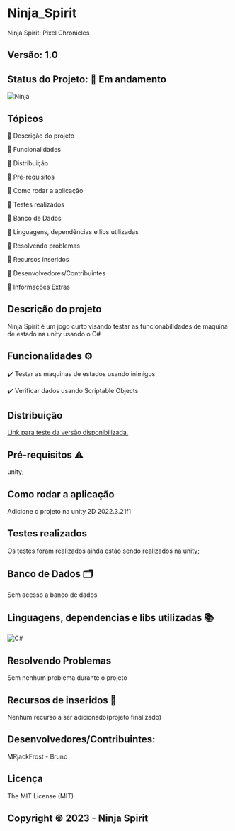 # Ninja_Spirit
Ninja Spirit: Pixel Chronicles
## Versão: 1.0 
## Status do Projeto: :runner: Em andamento
![Ninja](https://i.ibb.co/wZn07Bt/Ninja-Menu.png)


## Tópicos
🔹 Descrição do projeto

🔹 Funcionalidades

🔹 Distribuição

🔹 Pré-requisitos

🔹 Como rodar a aplicação

🔹 Testes realizados

🔹 Banco de Dados

🔹 Linguagens, dependências e libs utilizadas

🔹 Resolvendo problemas

🔹 Recursos inseridos 

🔹 Desenvolvedores/Contribuintes

🔹 Informações Extras

## Descrição do projeto
Ninja Spirit é um jogo curto visando testar as funcionabilidades de maquina de estado na unity usando o C#

## Funcionalidades ⚙️
✔️ Testar as maquinas de estados usando inimigos

✔️ Verificar dados usando Scriptable Objects

## Distribuição
[Link para teste da versão disponibilizada.](https://github.com/MRJackFrost/Triangulo_Funcoes/blob/master/Program.cs)

## Pré-requisitos ⚠️    
unity;

## Como rodar a aplicação 
Adicione o projeto na unity 2D 2022.3.21f1

## Testes realizados
Os testes foram realizados ainda estão sendo realizados na unity;

## Banco de Dados 🗂️
Sem acesso a banco de dados

## Linguagens, dependencias e libs utilizadas 📚
![C#](https://img.shields.io/badge/C%23-239120?style=for-the-badge&logo=c-sharp&logoColor=white)

## Resolvendo Problemas 
Sem nenhum problema durante o projeto

## Recursos de inseridos 🧰
Nenhum recurso a ser adicionado(projeto finalizado)

## Desenvolvedores/Contribuintes:
MRjackFrost - Bruno

## Licença
The MIT License (MIT)

## Copyright ©️ 2023 - Ninja Spirit
